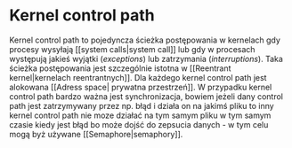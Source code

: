 # Kernel control path
Kernel control path to pojedyncza ścieżka postępowania w kernelach gdy procesy wysyłają [[system calls|system call]] lub gdy w procesach występują jakieś wyjątki (*exceptions*) lub zatrzymania (*interruptions*). Taka ścieżka postępowania jest szczególnie istotna w [[Reentrant kernel|kernelach reentrantnych]]. Dla każdego kernel control path jest alokowana [[Adress space| prywatna przestrzeń]]. W przypadku kernel control path bardzo ważna jest synchronizacja, bowiem jeżeli dany control path jest zatrzymywany przez np. błąd i działa on na jakimś pliku to inny kernel control path nie moze działać na tym samym pliku w tym samym czasie kiedy jest błąd bo może dojść do zepsucia danych - w tym celu mogą byż używane [[Semaphore|semaphory]].